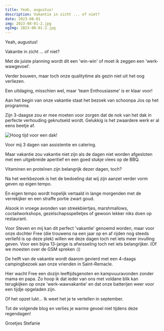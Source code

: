 ```yaml
---
title: Yeah, augustus!
description: Vakantie in zicht ... of niet?
date: 2023-08-01
img: 2023-08-01-2.jpg
ogImg: 2023-08-01-2.jpg
---
```


Yeah, augustus!

Vakantie in zicht ... of niet?

Met de juiste planning wordt dit een 'win-win' of moet ik zeggen een 'werk-wawgevoel'.

Verder bouwen, maar toch onze qualitytime als gezin niet uit het oog verliezen.

Een uitdaging, misschien wel, maar 'team Enthousiasme' is er klaar voor!

Aan het begin van onze vakantie staat het bezoek van schoonpa Jos op het programma.

Zijn 3-daagse zou er mee moeten voor zorgen dat de nok van het dak in perfecte verhouding geknutseld wordt. Gelukkig is het zwaardere werk er al eens beetje af.

![Hoog tijd voor een dak!](2023-08-01-1.jpg)

Voor mij 3 dagen van assistentie en catering.

Maar vakantie zou vakantie niet zijn als de dagen niet worden afgesloten met een uitgebreide aperitief en een goed stukje vlees op de BBQ.

Vitaminen en proteïnen zijn belangrijk dezer dagen, toch?

Na het werkbezoek is het de bedoeling dat wij zijn aanzet verder vorm geven op eigen tempo.

En eigen tempo wordt hopelijk vertaald in lange morgenden met de verrekijker en een straffe portie zwart goud.

Alsook in vroege avonden van streekbiertjes, marshmallows, coctailworkshops, gezelschapsspelletjes of gewoon lekker niks doen op restaurant.

Voor Steven en mij kan dit perfect 'vakantie' genoemd worden, maar voor onze dochter Free (die trouwens na een jaar op en af rijden nog steeds verliefd is op deze plek) willen we deze dagen toch net iets meer invulling geven. Voor een bijna 13-jarige is afwisseling toch net iets belangrijker. (Of we moesten over de GSM spreken :))

De helft van de vakantie wordt daarom gevierd met een 4-daags campingbezoek aan onze vrienden in Saint-Remacle.

Hier wacht Free een dozijn leeftijdsgenoten en kampvuuravonden zonder mama en papa.
Zo hoop ik dat ieder van ons met voldane blik kan terugkijken op onze 'werk-wawvakantie' en dat onze batterijen weer voor een tijdje opgeladen zijn.

Of het opzet lukt... Ik weet het je te vertellen in september.

Tot de volgende blog en verlies je warme gevoel niet tijdens deze regendagen!

Groetjes Stefanie
